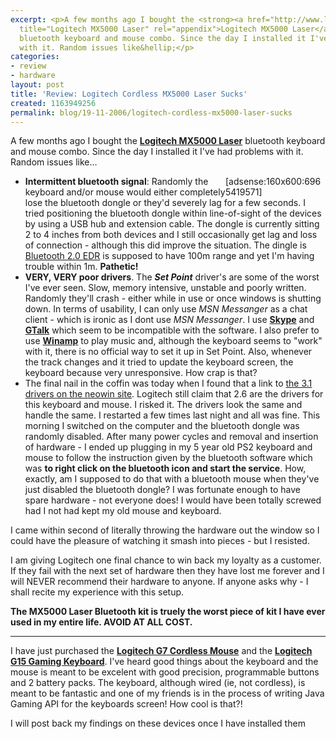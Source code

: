 ```yaml
---
excerpt: <p>A few months ago I bought the <strong><a href="http://www.logitech.com/index.cfm/products/details/GB/EN,CRID=2158,CONTENTID=10776"
  title="Logitech MX5000 Laser" rel="appendix">Logitech MX5000 Laser</a></strong>
  bluetooth keyboard and mouse combo. Since the day I installed it I've had problems
  with it. Random issues like&hellip;</p>
categories:
- review
- hardware
layout: post
title: 'Review: Logitech Cordless MX5000 Laser Sucks'
created: 1163949256
permalink: blog/19-11-2006/logitech-cordless-mx5000-laser-sucks
---
```

<p>A few months ago I bought the <strong><a href="http://www.logitech.com/index.cfm/products/details/GB/EN,CRID=2158,CONTENTID=10776" title="Logitech MX5000 Laser" rel="appendix">Logitech MX5000 Laser</a></strong> bluetooth keyboard and mouse combo. Since the day I installed it I've had problems with it. Random issues like&hellip;</p><!--break-->
<div style="float: right; width: 160px;">[adsense:160x600:6965419571]</div>
<ul>
<li><strong>Intermittent bluetooth signal</strong>: Randomly the keyboard and/or mouse would either completely lose the bluetooth dongle or they'd severely lag for a few seconds. I tried positioning the bluetooth dongle within line-of-sight of the devices by using a USB hub and extension cable. The dongle is currently sitting 2 to 4 inches from both devices and I still occasionally get lag and loss of connection - although this did improve the situation. The dingle is <a href="http://en.wikipedia.org/wiki/Bluetooth#Bluetooth_2.0" title="Bluetooth 2.0 EDR Definition" rel="glossary">Bluetooth 2.0 EDR</a> is supposed to have 100m range and yet I'm having trouble within 1m. <strong>Pathetic!</strong></li>
<li><strong>VERY, VERY poor drivers</strong>. The <strong><em>Set Point</em></strong> driver's are some of the worst I've ever seen. Slow, memory intensive, unstable and poorly written. Randomly they'll crash - either while in use or once windows is shutting down. In terms of usability, I can only use <em>MSN Messanger</em> as a chat client - which is ironic as I dont use <em>MSN Messanger</em>. I use <a href="http://www.skype.com/" title="Skype" rel="glossary"><strong>Skype</strong></a> and <a href="http://www.google.com/talk/" rel="glossary" title="Google Talk"><strong>GTalk</strong></a> which seem to be incompatible with the software. I also prefer to use <a href="http://www.winamp.com" rel="glossary" title="Winamp"><strong>Winamp</strong></a> to play music and, although the keyboard seems to "work" with it, there is no official way to set it up in Set Point. Also, whenever the track changes and it tried to update the keyboard screen, the keyboard because very unresponsive. How crap is that?</li>
<li>The final nail in the coffin was today when I found that a link to <a href="http://www.neowin.net/index.php?act=view&id=35183" rel="appendix" title="Neowin 3.1 Setpoint Drivers page">the 3.1 drivers on the neowin site</a>. Logitech still claim that 2.6 are the drivers for this keyboard and mouse. I risked it. The drivers look the same and handle the same. I restarted a few times last night and all was fine. This morning I switched on the computer and the bluetooth dongle was randomly disabled. After many power cycles and removal and insertion of hardware - I ended up plugging in my 5 year old PS2 keyboard and mouse to follow the instruction given by the bluetooth software which was <strong>to right click on the bluetooth icon and start the service</strong>. How, exactly, am I supposed to do that with a bluetooth mouse when they've just disabled the bluetooth dongle? I was fortunate enough to have spare hardware - not everyone does! I would have been totally screwed had I not had kept my old mouse and keyboard.</li>
</ul>

<p>I came within second of literally throwing the hardware out the window so I could have the pleasure of watching it smash into pieces - but I resisted.</p>
<p>I am giving Logitech one final chance to win back my loyalty as a customer. If they fail with the next set of hardware then they have lost me forever and I will NEVER recommend their hardware to anyone. If anyone asks why - I shall recite my experience with this setup.</p>
<p><strong>The MX5000 Laser Bluetooth kit is truely the worst piece of kit I have ever used in my entire life. AVOID AT ALL COST.</strong></p>
<hr/>
<p>I have just purchased the <strong><a href="http://www.logitech.com/index.cfm/products/details/GB/EN,CRID=2135,CONTENTID=10716" rel="appendix" title="Logitech G7 Cordless Mouse">Logitech G7 Cordless Mouse</a></strong> and the <strong><a href="http://www.logitech.com/index.cfm/products/details/GB/EN,CRID=2166,CONTENTID=10717" rel="appendix" title="Logitech G15 Gaming Keyboard">Logitech G15 Gaming Keyboard</a></strong>. I've heard good things about the keyboard and the mouse is meant to be excelent with good precision, programmable buttons and 2 battery packs. The keyboard, although wired (ie, not cordless), is meant to be fantastic and one of my friends is in the process of writing  Java Gaming API for the keyboards screen! How cool is that?!</p>
<p>I will post back my findings on these devices once I have installed them</p>
